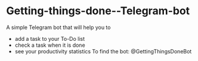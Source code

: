 # Getting-things-done--Telegram-bot
A simple Telegram bot that will help you to
  - add a task to your To-Do list
  - check a task when it is done
  - see your productivity statistics
To find the bot: @GettingThingsDoneBot

  
